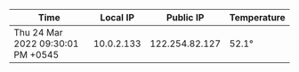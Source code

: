 | Time     | Local IP | Public IP | Temperature |
| ----------- | ----------- | ----------- | ----------- |
| Thu 24 Mar 2022 09:30:01 PM +0545      | 10.0.2.133     | 122.254.82.127  | 52.1° |
